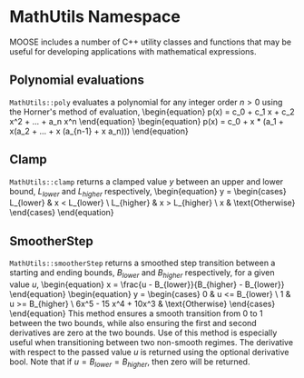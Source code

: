 # MathUtils Namespace

MOOSE includes a number of C++ utility classes and functions that may be useful for developing
applications with mathematical expressions.

## Polynomial evaluations

`MathUtils::poly` evaluates a polynomial for any integer order $n>0$ using the Horner's method of evaluation,
\begin{equation}
  p(x) = c_0 + c_1 x + c_2 x^2 + ... + a_n x^n
\end{equation}
\begin{equation}
  p(x) = c_0 + x * (a_1 + x(a_2 + ... + x (a_{n-1} + x a_n)))
\end{equation}

## Clamp

`MathUtils::clamp` returns a clamped value $y$ between an upper and lower bound, $L_{lower}$ and $L_{higher}$ respectively,
\begin{equation}
  y =
  \begin{cases}
    L_{lower}  & x < L_{lower}  \\
    L_{higher} & x > L_{higher} \\
    x & \text{Otherwise}
  \end{cases}
\end{equation}

## SmootherStep

`MathUtils::smootherStep` returns a smoothed step transition between a starting and ending bounds, $B_{lower}$ and $B_{higher}$ respectively, for a given value $u$,
\begin{equation}
  x = \frac{u - B_{lower}}{B_{higher} - B_{lower}}
\end{equation}
\begin{equation}
  y =
  \begin{cases}
    0 & u <= B_{lower}  \\
    1 & u >= B_{higher} \\
    6x^5 - 15 x^4 + 10x^3 & \text{Otherwise}
  \end{cases}
\end{equation}
This method ensures a smooth transition from 0 to 1 between the two bounds, while also ensuring the first and second derivatives are zero at the two bounds.
Use of this method is especially useful when transitioning between two non-smooth regimes.
The derivative with respect to the passed value $u$ is returned using the optional derivative bool. Note that if $u = B_{lower} = B_{higher}$, then zero will be returned.
